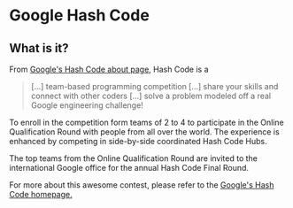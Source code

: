 # Google Hash Code

## What is it?

From [Google's Hash Code about page](https://codingcompetitions.withgoogle.com/hashcode/about), Hash Code is a

> [...] team-based programming competition [...] share your skills and connect with other coders [...] solve a problem modeled off a real Google engineering challenge!


To enroll in the competition form teams of 2 to 4 to participate in the Online Qualification Round with people from all over the world. The experience is enhanced by competing in side-by-side coordinated Hash Code Hubs.

The top teams from the Online Qualification Round are invited to the international Google office for the annual Hash Code Final Round.

For more about this awesome contest, please refer to the [Google's Hash Code homepage.](https://codingcompetitions.withgoogle.com/hashcode/)
